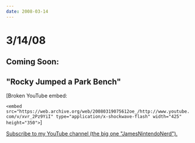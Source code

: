 ```yaml
---
date: 2008-03-14
---
```

# 3/14/08

## Coming Soon:

## "Rocky Jumped a Park Bench"

[Broken YouTube embed:

`<embed src="https://web.archive.org/web/20080319075612oe_/http://www.youtube.com/v/xvr_2Pz9YiI" type="application/x-shockwave-flash" width="425" height="350">`]

[Subscribe to my YouTube channel (the big one "JamesNintendoNerd").](https://web.archive.org/web/20080319075612/http://www.youtube.com/user/JamesNintendoNerd)